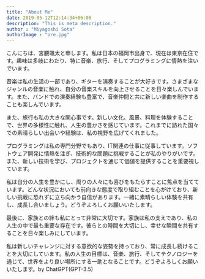```yaml
---
title: "About Me"
date: 2019-05-12T12:14:34+06:00
description: "This is meta description."
author : "Miyagoshi Sota"
authorImage : "ore.jpg"
---
```


こんにちは、宮腰颯太と申します。私は日本の福岡市出身で、現在は東京在住です。趣味は多岐にわたり、特に音楽、旅行、そしてプログラミングに情熱を注いでいます。

音楽は私の生活の一部であり、ギターを演奏することが大好きです。さまざまなジャンルの音楽に触れ、自分の音楽スキルを向上させることを日々楽しんでいます。また、バンドでの演奏経験も豊富で、音楽仲間と共に新しい楽曲を制作することも楽しんでいます。

また、旅行も私の大きな関心事です。新しい文化、風景、料理を体験することで、世界の多様性に触れ、人生の豊かさを感じています。これまでに訪れた国々での素晴らしい出会いや経験は、私の視野を広げてくれました。

プログラミングは私の専門分野でもあり、IT関連の仕事に従事しています。ソフトウェア開発に情熱を注ぎ、技術的な問題に挑戦することが私のやりがいです。また、新しい技術を学び、プロジェクトを通じて価値を提供することを重要視しています。

私は自分の人生を豊かにし、周りの人々にも喜びをもたらすことに焦点を当てています。どんな状況においても前向きな態度で取り組むことを心がけており、新しい挑戦に恐れずに立ち向かう自信があります。一緒に素晴らしい体験を共有し、成長し合いましょう。どうぞよろしくお願いいたします。

最後に、家族との絆も私にとって非常に大切です。家族は私の支えであり、私の人生の中で最も重要な存在です。彼らとの時間を大切にし、幸せな瞬間を共有することを日々楽しみにしています。

私は新しいチャレンジに対する意欲的な姿勢を持っており、常に成長し続けることを大切にしています。私の人生の目標は、音楽、旅行、そしてテクノロジーを通じて、世界をより良い場所にする一助となることです。どうぞよろしくお願いいたします。by ChatGPT(GPT-3.5)